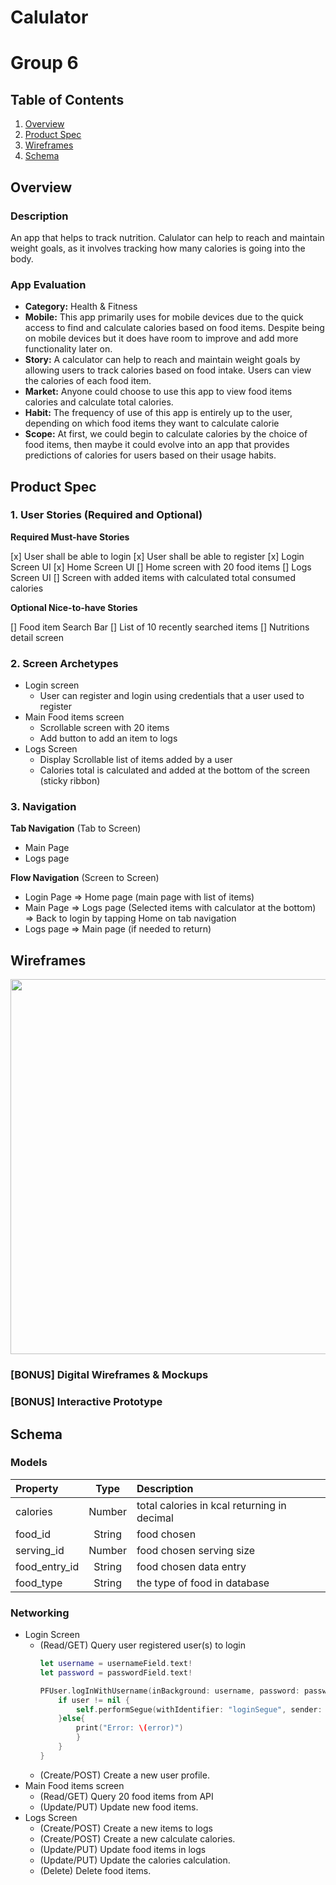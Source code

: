 # Calulator
# Group 6

## Table of Contents
1. [Overview](#Overview)
1. [Product Spec](#Product-Spec)
1. [Wireframes](#Wireframes)
2. [Schema](#Schema)

## Overview
### Description
An app that helps to track nutrition. Calulator can help to reach and maintain weight goals, as it involves tracking how many calories is going into the body.

### App Evaluation
- **Category:** Health & Fitness
- **Mobile:** This app primarily uses for mobile devices due to the quick access to find and calculate calories based on food items. Despite being on mobile devices but it does have room to improve and add more functionality later on. 
- **Story:** A calculator can help to reach and maintain weight goals by allowing users to track calories based on food intake. Users can view the calories of each food item. 
- **Market:** Anyone could choose to use this app to view food items calories and calculate total calories.
- **Habit:** The frequency of use of this app is entirely up to the user, depending on which food items they want to calculate calorie
- **Scope:** At first, we could begin to calculate calories by the choice of food items, then maybe it could evolve into an app that provides predictions of calories for users based on their usage habits. 

## Product Spec

### 1. User Stories (Required and Optional)

**Required Must-have Stories**

[x] User shall be able to login
[x] User shall be able to register
[x] Login Screen UI
[x] Home Screen UI
[] Home screen with 20 food items
[] Logs Screen UI
[] Screen with added items with calculated total consumed calories

**Optional Nice-to-have Stories**

[] Food item Search Bar
[] List of 10 recently searched items
[] Nutritions detail screen

### 2. Screen Archetypes

* Login screen
    * User can register and login using credentials that a user used to register
* Main Food items screen
    * Scrollable screen with 20 items
    * Add button to add an item to logs
* Logs Screen
    * Display Scrollable list of items added by a user
    * Calories total is calculated and added at the bottom of the screen (sticky ribbon)

### 3. Navigation

**Tab Navigation** (Tab to Screen)

* Main Page
* Logs page

**Flow Navigation** (Screen to Screen)

* Login Page
   => Home page (main page with list of items)
* Main Page
   => Logs page (Selected items with calculator at the bottom)
   => Back to login by tapping Home on tab navigation
* Logs page
   => Main page (if needed to return)
   

## Wireframes 
<img src="https://i.imgur.com/gZLIjVX.jpg" width=600>

### [BONUS] Digital Wireframes & Mockups

### [BONUS] Interactive Prototype

## Schema 


### Models
| Property     | Type    | Description                    |
| :---         |     :---:      |          :--- |
| calories     | Number   | total calories in kcal returning in decimal                          |
| food_id      | String  | food chosen                    | 
| serving_id  | Number  | food chosen serving size          |
| food_entry_id| String  | food chosen data entry         |
| food_type    | String  | the type of food in database   |


### Networking
   - Login Screen
      - (Read/GET) Query user registered user(s) to login
        ```swift
        let username = usernameField.text!
        let password = passwordField.text!
        
        PFUser.logInWithUsername(inBackground: username, password: password) { (user, error) in
            if user != nil {
                self.performSegue(withIdentifier: "loginSegue", sender: nil)
            }else{
                print("Error: \(error)")
                }
            }
        }
         ```
     - (Create/POST) Create a new user profile.
   - Main Food items screen
      - (Read/GET) Query 20 food items from API
      - (Update/PUT) Update new food items.
   - Logs Screen
      - (Create/POST) Create a new items to logs
      - (Create/POST) Create a new calculate calories.
      - (Update/PUT) Update food items in logs
      - (Update/PUT) Update the calories calculation.
      - (Delete) Delete food items.
